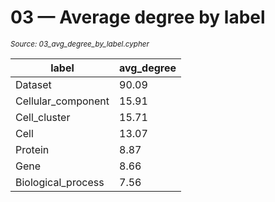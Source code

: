 # 03 — Average degree by label

<sub><em>Source: 03_avg_degree_by_label.cypher</em></sub>


| label | avg_degree |
| --- | --- |
| Dataset | 90.09 |
| Cellular_component | 15.91 |
| Cell_cluster | 15.71 |
| Cell | 13.07 |
| Protein | 8.87 |
| Gene | 8.66 |
| Biological_process | 7.56 |

